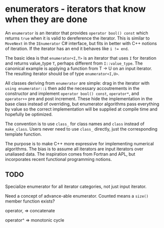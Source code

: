 ﻿# enumerators - iterators that know when they are done

An `enumerator` is an iterator that provides `operator bool() const`
which returns `true` when it is valid to dereference the iterator.
This is similar to `MoveNext` in the `IEnumerator` C# interface,
but fits in better with C++ notions of iteration.
If the iterator has an end it behaves like `i != end`.

The basic idea is that `enumerator<I,T>` is an iterator
that uses `I` for iteration and returns value_type `T`,
perhaps different from `I::value_type`.
The canonical example is applying a function from T → U on an input iterator.
The resulting iterator should be of type `enumerator<I,U>`.

All classes deriving from `enumerator` are  simple: drag in the
iterator with `using enumerator::i` then add
the necessary accoutrements in the constructor and implement
`operator bool() const`, `operator*`, and `operator++` pre and post increment. 
These hide the implementation in the base class instead of overriding, but enumerator
algorithms pass everything by value so the correct implementation
will be supplied at compile time and hopefully be optimized.

The convention is to use `class_` for class names and `class` instead of `make_class`. 
Users never need to use `class_` directly, just the corresponding template function.

The purpose is to make C++ more expressive for implementing numerical algorithms. The
bias is to assume all iterators are input iterators over unaliased data. The inspiration
comes from Fortran and APL, but incorporates recent functional programming notions.

## TODO

Specialize enumerator for all iterator categories, not just input iterator.

Need a concept of advance-able enumerator. Counted means a `size()` member function exists?

operator, => concatenate

operator^ => monotonic cycle
